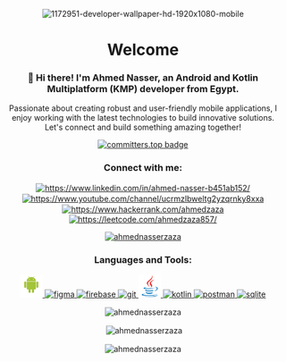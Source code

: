 <div align="center">

![1172951-developer-wallpaper-hd-1920x1080-mobile](https://github.com/ahmednasserzaza/ahmednasserzaza/assets/30028905/f9ddf868-218f-4984-bfb9-03ab35c4440e)


<h1 align="center">Welcome</h1>
<h3 align="center">👋 Hi there! I'm Ahmed Nasser, an Android and Kotlin Multiplatform (KMP) developer from Egypt.</h3>
<p align="center">Passionate about creating robust and user-friendly mobile applications, I enjoy working with the latest technologies to build innovative solutions. Let's connect and build something amazing together!</p>

  
[![committers.top badge](https://user-badge.committers.top/egypt_public/ahmednasserzaza.svg)](https://user-badge.committers.top/egypt_public/ahmednasserzaza)

<h3>Connect with me:</h3>
<p>
<a href="https://linkedin.com/in/https://www.linkedin.com/in/ahmed-nasser-b451ab152/" target="blank"><img align="center" src="https://raw.githubusercontent.com/rahuldkjain/github-profile-readme-generator/master/src/images/icons/Social/linked-in-alt.svg" alt="https://www.linkedin.com/in/ahmed-nasser-b451ab152/" height="30" width="40" /></a>
<a href="https://www.youtube.com/c/https://www.youtube.com/channel/ucrmzlbweltg2yzqrnky8xxa" target="blank"><img align="center" src="https://raw.githubusercontent.com/rahuldkjain/github-profile-readme-generator/master/src/images/icons/Social/youtube.svg" alt="https://www.youtube.com/channel/ucrmzlbweltg2yzqrnky8xxa" height="30" width="40" /></a>
<a href="https://www.hackerrank.com/https://www.hackerrank.com/ahmedzaza" target="blank"><img align="center" src="https://raw.githubusercontent.com/rahuldkjain/github-profile-readme-generator/master/src/images/icons/Social/hackerrank.svg" alt="https://www.hackerrank.com/ahmedzaza" height="30" width="40" /></a>
<a href="https://www.leetcode.com/https://leetcode.com/ahmedzaza857/" target="blank"><img align="center" src="https://raw.githubusercontent.com/rahuldkjain/github-profile-readme-generator/master/src/images/icons/Social/leet-code.svg" alt="https://leetcode.com/ahmedzaza857/" height="30" width="40" /></a>
</p>


<p> <a href="https://github.com/ryo-ma/github-profile-trophy"><img src="https://github-profile-trophy.vercel.app/?username=ahmednasserzaza" alt="ahmednasserzaza" /></a> </p>


<h3>Languages and Tools:</h3>
<p> <a href="https://developer.android.com" target="_blank" rel="noreferrer"> <img src="https://raw.githubusercontent.com/devicons/devicon/master/icons/android/android-original-wordmark.svg" alt="android" width="40" height="40"/> </a> <a href="https://www.figma.com/" target="_blank" rel="noreferrer"> <img src="https://www.vectorlogo.zone/logos/figma/figma-icon.svg" alt="figma" width="40" height="40"/> </a> <a href="https://firebase.google.com/" target="_blank" rel="noreferrer"> <img src="https://www.vectorlogo.zone/logos/firebase/firebase-icon.svg" alt="firebase" width="40" height="40"/> </a> <a href="https://git-scm.com/" target="_blank" rel="noreferrer"> <img src="https://www.vectorlogo.zone/logos/git-scm/git-scm-icon.svg" alt="git" width="40" height="40"/> </a> <a href="https://www.java.com" target="_blank" rel="noreferrer"> <img src="https://raw.githubusercontent.com/devicons/devicon/master/icons/java/java-original.svg" alt="java" width="40" height="40"/> </a> <a href="https://kotlinlang.org" target="_blank" rel="noreferrer"> <img src="https://www.vectorlogo.zone/logos/kotlinlang/kotlinlang-icon.svg" alt="kotlin" width="40" height="40"/> </a> <a href="https://postman.com" target="_blank" rel="noreferrer"> <img src="https://www.vectorlogo.zone/logos/getpostman/getpostman-icon.svg" alt="postman" width="40" height="40"/> </a> <a href="https://www.sqlite.org/" target="_blank" rel="noreferrer"> <img src="https://www.vectorlogo.zone/logos/sqlite/sqlite-icon.svg" alt="sqlite" width="40" height="40"/> </a> </p>

<p><img align="center" src="https://github-readme-stats.vercel.app/api/top-langs?username=ahmednasserzaza&show_icons=true&locale=en&layout=compact" alt="ahmednasserzaza"/></p>

<p>&nbsp;<img align="center" src="https://github-readme-stats.vercel.app/api?username=ahmednasserzaza&show_icons=true&locale=en" alt="ahmednasserzaza" /></p>

<p><img align="center" src="https://github-readme-streak-stats.herokuapp.com/?user=ahmednasserzaza&" alt="ahmednasserzaza" /></p>

</div>
